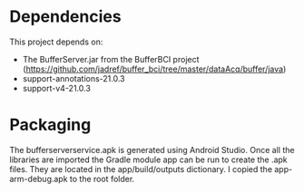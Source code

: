 # Dependencies #
This project depends on:
- The BufferServer.jar from the BufferBCI project (https://github.com/jadref/buffer_bci/tree/master/dataAcq/buffer/java)
- support-annotations-21.0.3
- support-v4-21.0.3


# Packaging #
The bufferserverservice.apk is generated using Android Studio. Once all the libraries are imported the Gradle module app can be run to create the .apk files. They are located in the app/build/outputs dictionary. I copied the app-arm-debug.apk to the root folder.
